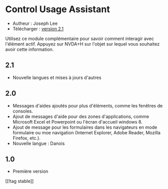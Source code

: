 # Control Usage Assistant #

* Autheur : Joseph Lee
* Télécharger : [version 2.1][1]

Utilisez ce module complémentaire pour savoir comment interagir avec
l'élément actif. Appuyez sur NVDA+H sur l'objet sur lequel vous souhaitez
avoir cette information.

## 2.1 ##

* Nouvelle langues et mises à jours d'autres


## 2.0 ##

* Messages d'aides ajoutés pour plus d'éléments, comme les fenêtres de
  consoles.
* Ajout de messages d'aide pour des zones d'applications, comme Microsoft
  Excel et Powerpoint ou l'écran d'accueil windows 8.
* Ajout de message pour les formulaires dans les navigateurs en mode
  formulaire ou moe navigation (Internet Explorer, Adobe Reader, Mozilla
  Firefox, etc.).
* Nouvelle langue : Danois


## 1.0 ##

* Première version

[[!tag stable]]

[1]: http://addons.nvda-project.org/files/get.php?file=cua
